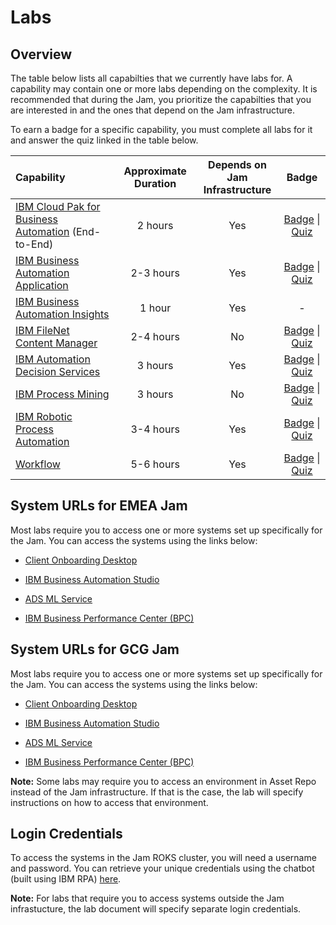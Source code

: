 # Labs

## Overview

The table below lists all capabilties that we currently have labs for. A capability may contain one or more labs depending on the complexity. It is recommended that during the Jam, you prioritize the capabilties that you are interested in and the ones that depend on the Jam infrastructure.

To earn a badge for a specific capability, you must complete all labs for it and answer the quiz linked in the table below.

| Capability                                                   | Approximate Duration | Depends on <br />Jam Infrastructure |                            Badge                             |
| :----------------------------------------------------------- | :------------------: | :---------------------------------: | :----------------------------------------------------------: |
| [IBM Cloud Pak for Business Automation](https://github.com/IBM/cp4ba-labs/tree/main/IBM%20Cloud%20Pak%20for%20Business%20Automation%20(End-to-End)) (End-to-End) |       2 hours        |                 Yes                 | [Badge](https://www.credly.com/org/ibm/badge/ibm-cloud-pak-for-business-automation-tech-jam) \| [Quiz](https://learn.ibm.com/course/view.php?id=9353) |
| [IBM Business Automation Application](https://github.com/IBM/cp4ba-labs/tree/main/Business%20Automation%20Application) |      2-3 hours       |                 Yes                 | [Badge](https://www.credly.com/org/ibm/badge/ibm-business-automation-application-tech-jam) \| [Quiz](https://learn.ibm.com/course/view.php?id=9357) |
| [IBM Business Automation Insights](https://github.com/IBM/cp4ba-labs/tree/main/Business%20Automation%20Insights) |        1 hour        |                 Yes                 |                              -                               |
| [IBM FileNet Content Manager](https://github.com/IBM/cp4ba-labs/tree/main/Content) |      2-4 hours       |                 No                  | [Badge](https://www.credly.com/org/ibm/badge/ibm-filenet-content-manager-tech-jam) \| [Quiz](https://learn.ibm.com/course/view.php?id=9358) |
| [IBM Automation Decision Services](https://github.com/IBM/cp4ba-labs/tree/main/Decisions) |       3 hours        |                 Yes                 | [Badge](https://www.credly.com/org/ibm/badge/ibm-automation-decision-services-tech-jam) \| [Quiz](https://learn.ibm.com/course/view.php?id=9416) |
| [IBM Process Mining](https://github.com/IBM/cp4ba-labs/tree/main/Process%20Mining) |       3 hours        |                 No                  | [Badge](https://www.credly.com/org/ibm/badge/ibm-process-mining-tech-jam) \| [Quiz](https://learn.ibm.com/course/view.php?id=9355) |
| [IBM Robotic Process Automation](https://github.com/IBM/cp4ba-labs/tree/main/Robotic%20Process%20Automation) |      3-4 hours       |                 Yes                 | [Badge](https://www.credly.com/org/ibm/badge/ibm-robotic-process-automation-tech-jam) \| [Quiz](https://learn.ibm.com/course/view.php?id=9356) |
| [Workflow](https://github.com/IBM/cp4ba-labs/tree/main/Workflow) |      5-6 hours       |                 Yes                 | [Badge](https://www.credly.com/org/ibm/badge/ibm-business-automation-workflow-tech-jam) \| [Quiz](https://learn.ibm.com/course/view.php?id=9354) |

## System URLs for EMEA Jam

Most labs require you to access one or more systems set up specifically for the Jam. You can  access the systems using the links below:

- [Client Onboarding Desktop](https://navigator-ibm-cp4ba.tech-jam-americas-464887bc828751e1b00625ca9211fbca-0000.us-south.containers.appdomain.cloud/navigator?desktop=ClientOnboarding)

- [IBM Business Automation Studio](https://bas-ibm-cp4ba.tech-jam-americas-464887bc828751e1b00625ca9211fbca-0000.us-south.containers.appdomain.cloud/BAStudio)

- [ADS ML Service](http://ads-ml-service-service-ibm-ads-ml-service.tech-jam-americas-464887bc828751e1b00625ca9211fbca-0000.us-south.containers.appdomain.cloud)

- [IBM Business Performance Center (BPC)](https://business-performance-center.bai.ibm-cp4ba.tech-jam-americas-464887bc828751e1b00625ca9211fbca-0000.us-south.containers.appdomain.cloud)

## System URLs for GCG Jam

Most labs require you to access one or more systems set up specifically for the Jam. You can  access the systems using the links below:

- [Client Onboarding Desktop](https://navigator-ibm-cp4ba.tech-jam-gcg-464887bc828751e1b00625ca9211fbca-0000.seo01.containers.appdomain.cloud/navigator?desktop=ClientOnboarding)

- [IBM Business Automation Studio](https://bas-ibm-cp4ba.tech-jam-gcg-464887bc828751e1b00625ca9211fbca-0000.seo01.containers.appdomain.cloud/BAStudio)

- [ADS ML Service](http://ads-ml-service-service-ibm-ads-ml-service.tech-jam-gcg-464887bc828751e1b00625ca9211fbca-0000.seo01.containers.appdomain.cloud)

- [IBM Business Performance Center (BPC)](https://business-performance-center.bai.ibm-cp4ba.tech-jam-gcg-464887bc828751e1b00625ca9211fbca-0000.seo01.containers.appdomain.cloud)

**Note:** Some labs may require you to access an environment in Asset Repo instead of the Jam infrastructure. If that is the case, the lab will specify instructions on how to access that environment.

## Login Credentials

To access the systems in the Jam ROKS cluster, you will need a username and password. You can retrieve your unique credentials using the chatbot (built using IBM RPA) [here](http://159.122.122.170/UserManagement/).

**Note:** For labs that require you to access systems outside the Jam infrastucture, the lab document will specify separate login credentials.


